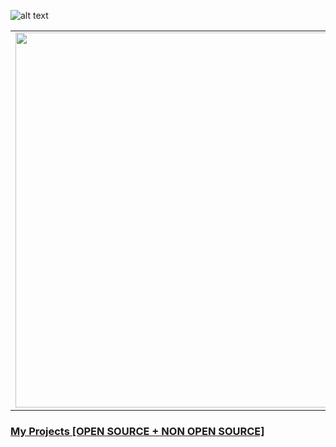 ![alt text](https://res.cloudinary.com/dnv3ztqf1/image/upload/v1595618351/for%20github%20profile/Aakash_yadav_ohc5dg.gif)

<table>
<tr>
<td><img src="https://github-readme-stats.vercel.app/api?username=AakashCode12&show_icons=true" width="600"></td>
<td>

### Hi there 👋)



[Skill Set](https://aakash-yadav-portfolio.web.app/#skillset) 
    <table>
        <tr>
            <td>
                <a href="https://www.hackerrank.com/AakashCode12" target="_blank" title="Redirect to homepage">
                    <img height="32px" width="32px"
                        src="https://res.cloudinary.com/dnv3ztqf1/image/upload/v1599229238/for%20github%20profile/hackerrank.svg" /></a>
            </td>
            <td>
                <a href="https://twitter.com/Aakashv0007" target="_blank" title="Redirect to homepage">
                    <img
                        src="https://res.cloudinary.com/dnv3ztqf1/image/upload/v1599229044/for%20github%20profile/twitter%27.png" /></a>
            </td>
            <td>
                <a href="https://www.linkedin.com/in/aakash-yadav-a30627190/" target="_blank" title="Redirect to homepage">
                    <img
                        src="https://res.cloudinary.com/dnv3ztqf1/image/upload/v1599229120/for%20github%20profile/linkedin.png" /></a>
            </td>
            <td>
                <a href="https://www.instagram.com/aakash_igram/" target="_blank" title="Redirect to homepage">
                    <img
                        src="https://res.cloudinary.com/dnv3ztqf1/image/upload/c_scale,h_29/v1599228946/for%20github%20profile/instagram-sketched_tv68dv.png" /></a>
            </td>
            <td>
                <a href="https://dev.to/aakashcode12">
                    <img src="https://res.cloudinary.com/dnv3ztqf1/image/upload/v1611674819/for%20github%20profile/dev-black_vvjxuo.png"
                        height="30" width="30">
                </a>
            </td>
        </tr>
    </table>
   
</td>

</tr>
</table>

### [My Projects [OPEN SOURCE + NON OPEN SOURCE]](https://aakash-yadav-portfolio.web.app/Projects.html)
<!--
**AakashCode12/AakashCode12** is a ✨ _special_ ✨ repository because its `README.md` (this file) appears on your GitHub profile.

Here are some ideas to get you started:

- 🔭 I’m currently working on ...
- 🌱 I’m currently learning ...
- 👯 I’m looking to collaborate on ...
- 🤔 I’m looking for help with ...
- 💬 Ask me about ...
- 📫 How to reach me: ...
- 😄 Pronouns: ...
- ⚡ Fun fact: ...
-->
